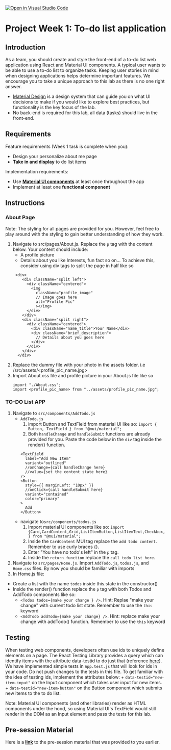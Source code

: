 [![Open in Visual Studio Code](https://classroom.github.com/assets/open-in-vscode-718a45dd9cf7e7f842a935f5ebbe5719a5e09af4491e668f4dbf3b35d5cca122.svg)](https://classroom.github.com/online_ide?assignment_repo_id=11304392&assignment_repo_type=AssignmentRepo)
# Project Week 1: To-do list application
## Introduction
As a team, you should create and style the front-end of a to-do list web application using React and Material UI components. A typical user wants to be able to use a to-do list to organize tasks. Keeping user stories in mind when designing applications helps determine important features. We encourage you to take a unique approach to this lab as there is no one right answer. 
- [Material Design](https://material.io/design/introduction) is a design system that can guide you on what UI decisions to make if you would like to explore best practices, but functionality is the key focus of the lab.
- No back-end is required for this lab, all data (tasks) should live in the front-end.


## Requirements
Feature requirements (Week 1 task is complete when you):
+ Design your personalize about me page
+ **Take in and display** to do list items

Implementation requirements:
+ Use [**Material UI components**](https://material-ui.com/) at least once throughout the app
+ Implement at least one **functional component**

## Instructions

### About Page
Note: The styling for all pages are provided for you. However, feel free to play around with the styling to gain better understanding of how they work.
1. Navigate to src/pages/About.js. Replace the `p` tag with the content below. Your content should include:
    - A profile picture
    - Details about you like Interests, fun fact so on... To achieve this, consider using div tags to split the page in half like so
    ```
     <div>
        <div className="split left">
          <div className="centered">
            <img 
              className="profile_image"
              // Image goes here
              alt="Profile Pic"
              ></img>
          </div>
        </div>
        <div className="split right">
          <div className="centered">
            <div className="name_title">Your Name</div>
            <div className="brief_description">
              // Details about you goes here
            </div>
          </div>
        </div>
      </div>

    ```
2. Replace the dummy file with your photo in the assets folder. i.e /src/assets/<profile_pic_name.jpg>
3. Import About.css file and profile picture in your About.js file like so 
    ```
    import "./About.css";
    import <profile_pic_name> from "../assets/profile_pic_name.jpg";
    ```
### TO-DO List APP
1. Navigate to `src/components/AddTodo.js`
    + `AddTodo.js`
      1. import Button and TextField from material UI like so: `import { Button, TextField } from "@mui/material";`
      2. Both `handleChange` and `handleSubmit` functions are already provided for you. Paste the code below in the `div` tag inside the render() function. 
      ```
      <TextField
        label="Add New Item"
        variant="outlined"
        //onChange={call handleChange here}
        //value={set the content state here}
      />
      <Button
        style={{ marginLeft: "10px" }}
        //onClick={call handleSubmit here}
        variant="contained"
        color="primary"
      >
        Add
      </Button>

      ```
    + navigate to`src/components/todos.js`
      1. Import material UI components like so: `import {Card,CardContent,Grid,ListItemButton,ListItemText,Checkbox,} from "@mui/material";`
      2. Inside the `CardContent` MUI tag replace the `add todo content`. Remember to use curly braces {}.
      3. Enter "You have no todo's left" in the `p` tag.
      4. Inside the `return function` replace the `call todo list here`.
2. Navigate to `src/pages/Home.js`. Import `AddTodo.js`, `todos.js`, and `Home.css` files. By now you should be familiar with imports
3. In Home.js file:
  + Create a list with the name `todos` inside this.state in the constructor()
  + Inside the render() function replace the `p` tag with both Todos and AddTodo components like so:
    + `<Todos todos={make your change } />`. Hint: Replae "make your change" with current todo list state. Remember to use the `this` keyword
    + `<AddTodo addTodo={make your change} />`. Hint: replace make your change with addTodo() function. Remember to use the `this` keyword


## Testing
When testing web components, developers often use ids to uniquely define elements on a page. The React Testing Library provides a query which can identify items with the attribute data-testid to do just that (reference [here](https://testing-library.com/docs/queries/bytestid/)). We have implemented simple tests in `App.test.js` that will look for ids in your code. Do not push changes to the tests in this file. To get familiar with the idea of testing ids, implement the attributes below:
    + `data-testid="new-item-input"` on the Input component which takes user input for new items.
    + `data-testid="new-item-button"` on the Button component which submits new items to the to do list.


Note: Material UI components (and other libraries) render as HTML components under the hood, so using Material UI's TextField would still render in the DOM as an Input element and pass the tests for this lab.

## Pre-session Material
Here is a [**link**](https://ibm.ent.box.com/v/Software-recordings/file/1232576777097) to the pre-session material that was provided to you earlier.

